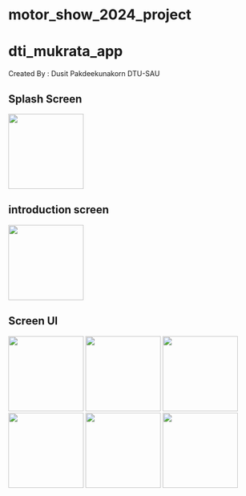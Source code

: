 # motor_show_2024_project

# dti_mukrata_app

Created By : Dusit Pakdeekunakorn DTU-SAU

## Splash Screen
<image src="https://github.com/Dusit65/motor_show_2024_project/blob/main/spsrc.jpg" width="150px">

## introduction screen

<image src="https://github.com/Dusit65/motor_show_2024_project/blob/main/intrjo.jpg" width="150px">

## Screen UI

<image src="https://github.com/Dusit65/dti_mukrata_app/blob/main/input.jpg" width="150px">
  
<image src="https://github.com/Dusit65/dti_mukrata_app/blob/main/result.jpg" width="150px">
  
<image src="https://github.com/Dusit65/dti_mukrata_app/blob/main/toyo.jpg" width="150px">
  
<image src="https://github.com/Dusit65/dti_mukrata_app/blob/main/hon.jpg" width="150px">
  
<image src="https://github.com/Dusit65/dti_mukrata_app/blob/main/mitsu.jpg" width="150px">
  
<image src="https://github.com/Dusit65/dti_mukrata_app/blob/main/maz.jpg" width="150px">
  



